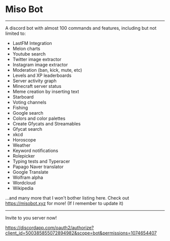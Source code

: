 # Miso Bot

---

A discord bot with almost 100 commands and features, including but not limited to:

- LastFM Integration
- Melon charts
- Youtube search
- Twitter image extractor
- Instagram image extractor
- Moderation (ban, kick, mute, etc)
- Levels and XP leaderboards
- Server activity graph
- Minecraft server status
- Meme creation by inserting text
- Starboard
- Voting channels
- Fishing
- Google search
- Colors and color palettes
- Create Gfycats and Streamables 
- Gfycat search
- xkcd
- Horoscope
- Weather
- Keyword notifications
- Rolepicker
- Typing tests and Typeracer
- Papago Naver translator
- Google Translate
- Wolfram alpha
- Wordcloud
- Wikipedia

...and many more that I won't bother listing here.
Check out https://misobot.xyz for more! (If I remember to update it)

---

Invite to you server now!

https://discordapp.com/oauth2/authorize?client_id=500385855072894982&scope=bot&permissions=1074654407

